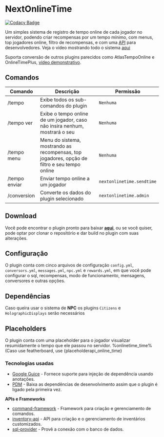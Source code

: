 # NextOnlineTime

[![Codacy Badge](https://api.codacy.com/project/badge/Grade/352b53ae062b44e580e6e9fb0646a8cf)](https://app.codacy.com/gh/NextPlugins/NextOnlineTime?utm_source=github.com&utm_medium=referral&utm_content=NextPlugins/NextOnlineTime&utm_campaign=Badge_Grade)

Um simples sistema de registro de tempo online de cada jogador no servidor, podendo criar recompensas por um tempo
mínimo, com menus, top jogadores online, filtro de recompensas, e com
uma [API](https://github.com/NextPlugins/NextOnlineTime/blob/dev/src/main/java/com/nextplugins/onlinetime/api/NextOnlineTimeAPI.java)
para desenvolvedores. Veja o vídeo mostrando todo o sistema [aqui](https://www.youtube.com/watch?v=jMhaaaxmgME)

Suporta conversão de outros plugins parecidos como AtlasTempoOnline e
OnlineTimePlus, [vídeo demonstrativo](https://www.youtube.com/watch?v=8naKKD7pa8E).

## Comandos

|Comando               |Descrição           |Permissão             |
|----------------------|--------------------|----------------------|
|/tempo                |Exibe todos os sub-comandos do plugin|`Nenhuma`|
|/tempo ver            |Exibe o tempo online de um jogador, caso não insira nenhum, mostrará o seu|`Nenhuma`|
|/tempo menu           |Menu do sistema, mostrando as recompensas, top jogadores, opção de filtro e seu tempo online|`Nenhuma`
|/tempo enviar         |Enviar tempo online a um jogador|`nextonlinetime.sendtime`|
|/conversion           |Converte os dados do plugin selecionado|`nextonlinetime.admin`|

## Download

Você pode encontrar o plugin pronto para baixar [**aqui**](https://github.com/NextPlugins/NextOnlineTime/releases), ou
se você quiser, pode optar por clonar o repositório e dar build no plugin com suas alterações.

## Configuração

O plugin conta com cinco arquivos de configuração `config.yml`, `conversors.yml`, `messages.yml`, `npc.yml`
e `rewards.yml`, em que você pode configurar o sql, recompensas, modo de funcionamento, mensagens, conversores e outras
opções.

## Dependências
Caso queira usar o sistema de **NPC** os plugins `Citizens` e `HolographicDisplays` serão necessários

## Placeholders

O plugin conta com uma placeholder para o jogador visualizar resumidamente o tempo que ele passou no servidor.
%onlinetime_time% (Caso use featherboard, use {placeholderapi_online_time}

### Tecnologias usadas

- [Google Guice](https://github.com/google/guice) - Fornece suporte para injeção de dependência usando anotações.
- [PDM](https://github.com/knightzmc/pdm) - Baixa as dependências de desenvolvimento assim que o plugin é ligado pela
  primeira vez.

**APIs e Frameworks**

- [command-framework](https://github.com/SaiintBrisson/command-framework) - Framework para criação e gerenciamento de
  comandos.
- [inventory-api](https://github.com/HenryFabio/inventory-api) - API para criação e o gerenciamento de inventários
  customizados.
- [sql-provider](https://github.com/henryfabio/sql-provider) - Provê a conexão com o banco de dados.
